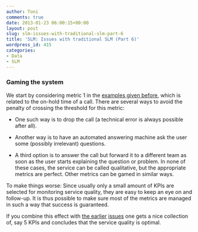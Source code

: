 ```yaml
---
author: Toni
comments: true
date: 2013-01-23 06:00:15+00:00
layout: post
slug: slm-issues-with-traditional-slm-part-6
title: 'SLM: Issues with traditional SLM (Part 6)'
wordpress_id: 415
categories:
- Data
- SLM
---
```


### Gaming the system


We start by considering metric 1 in the [examples given before](http://www.data-intuitive.com/2012/11/slm-introduction-part-1/), which is related to the on-hold time of a call. There are several ways to avoid the penalty of crossing the threshold for this metric:



	
  * One such way is to drop the call (a technical error is always possible after all).

	
  * Another way is to have an automated answering machine ask the user some (possibly irrelevant) questions.

	
  * A third option is to answer the call but forward it to a different team as soon as the user starts explaining the question or problem. In none of these cases, the service can be called qualitative, but the appropriate metrics are perfect. Other metrics can be gamed in similar ways.


To make things worse: Since usually only a small amount of KPIs are selected for monitoring service quality, they are easy to keep an eye on and follow-up. It is thus possible to make sure most of the metrics are managed in such a way that success is guaranteed.

If you combine this effect with [the earlier](http://www.data-intuitive.com/2013/01/slm-issues-with-traditional-slm-part-4/) [issues](http://www.data-intuitive.com/2012/12/slm-issues-with-traditional-slm-part-3/) one gets a nice collection of, say 5 KPIs and concludes that the service quality is optimal.
